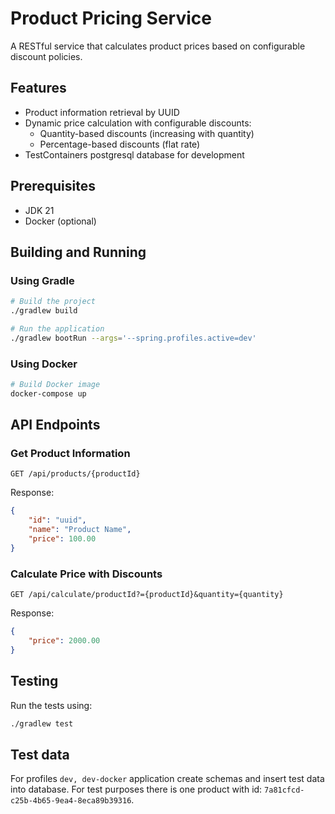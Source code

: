 # Product Pricing Service

A RESTful service that calculates product prices based on configurable discount policies.

## Features

- Product information retrieval by UUID
- Dynamic price calculation with configurable discounts:
    - Quantity-based discounts (increasing with quantity)
    - Percentage-based discounts (flat rate)
- TestContainers postgresql database for development

## Prerequisites

- JDK 21
- Docker (optional)

## Building and Running

### Using Gradle

```bash
# Build the project
./gradlew build

# Run the application
./gradlew bootRun --args='--spring.profiles.active=dev'
```

### Using Docker

```bash
# Build Docker image
docker-compose up
```

## API Endpoints

### Get Product Information

```http
GET /api/products/{productId}
```

Response:
```json
{
    "id": "uuid",
    "name": "Product Name",
    "price": 100.00
}
```

### Calculate Price with Discounts

```http
GET /api/calculate/productId?={productId}&quantity={quantity}
```

Response:
```json
{
    "price": 2000.00
}
```

## Testing

Run the tests using:

```bash
./gradlew test
```

## Test data

For profiles `dev, dev-docker` application create schemas and insert test data into database.
For test purposes there is one product with id: `7a81cfcd-c25b-4b65-9ea4-8eca89b39316`.
